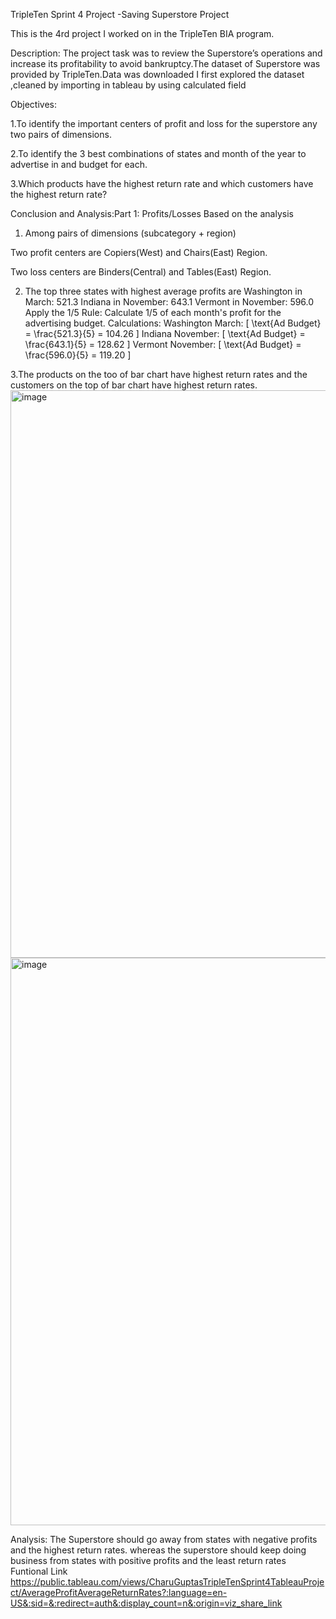 TripleTen Sprint 4 Project -Saving Superstore  Project

This is the 4rd project I worked on in the TripleTen BIA program.

Description: The project task was to review the Superstore’s operations and increase its profitability to avoid bankruptcy.The dataset of Superstore was provided by TripleTen.Data was downloaded I first explored the dataset ,cleaned by importing in tableau by using calculated field 

Objectives:

1.To identify the important centers of profit and loss for the superstore any two pairs of dimensions.

2.To identify the 3 best combinations of states and month of the year to advertise in and budget for each.

3.Which products have the highest return rate and which customers have the highest return rate?

Conclusion and Analysis:Part 1:
 Profits/Losses
 Based on the analysis
 
1. Among pairs of dimensions (subcategory + region)

  Two profit centers are Copiers(West) and Chairs(East) Region.
 
  Two loss centers are Binders(Central) and Tables(East) Region.
 
2. The top three states with highest average profits are
 Washington in March: 521.3
 Indiana in November: 643.1
 Vermont in November: 596.0
 Apply the 1/5 Rule:
 Calculate 1/5 of each month's profit for the advertising budget.
 Calculations:
 Washington March: [ \text{Ad Budget} = \frac{521.3}{5} = 104.26 ]
 Indiana November: [ \text{Ad Budget} = \frac{643.1}{5} = 128.62 ]
 Vermont November: [ \text{Ad Budget} = \frac{596.0}{5} = 119.20 ]

 3.The products on the too of bar chart have highest return rates and the customers on the top of bar chart have highest return rates.<img width="908" alt="image" src="https://github.com/user-attachments/assets/210c14db-4b9b-4311-b764-1495ea74e043">
<img width="908" alt="image" src="https://github.com/user-attachments/assets/00bd10f1-2c3d-4111-bec3-5964c320b9be">

 
 Analysis:
 The Superstore should go away from states with negative profits and the highest return rates.
 whereas the superstore should keep doing business from states with positive profits and the
 least return rates
Funtional Link
https://public.tableau.com/views/CharuGuptasTripleTenSprint4TableauProject/AverageProfitAverageReturnRates?:language=en-US&:sid=&:redirect=auth&:display_count=n&:origin=viz_share_link




 
